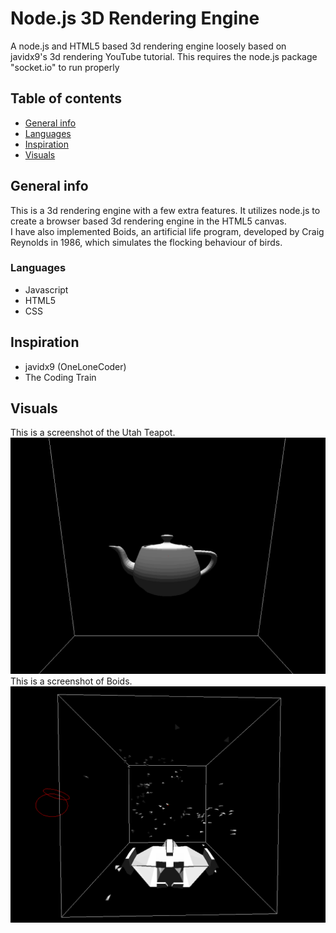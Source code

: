 # Node.js 3D Rendering Engine
A node.js and HTML5 based 3d rendering engine loosely based on javidx9's 3d rendering YouTube tutorial.
This requires the node.js package "socket.io" to run properly

## Table of contents
* [General info](#general-info)
* [Languages](#languages)
* [Inspiration](#inspiration)
* [Visuals](#visuals)

## General info
This is a 3d rendering engine with a few extra features. It utilizes node.js to create a browser based 3d rendering engine in the HTML5 canvas.<br />
I have also implemented Boids, an artificial life program, developed by Craig Reynolds in 1986, which simulates the flocking behaviour of birds. 

### Languages
* Javascript
* HTML5
* CSS

## Inspiration
* javidx9 (OneLoneCoder)
* The Coding Train

## Visuals
This is a screenshot of the Utah Teapot.
![Utah Teapot Screenshot](./images/UtahTeapotScreenshot.png)
This is a screenshot of Boids.
![Boid Example Screenshot](./images/BoidExample.png)
